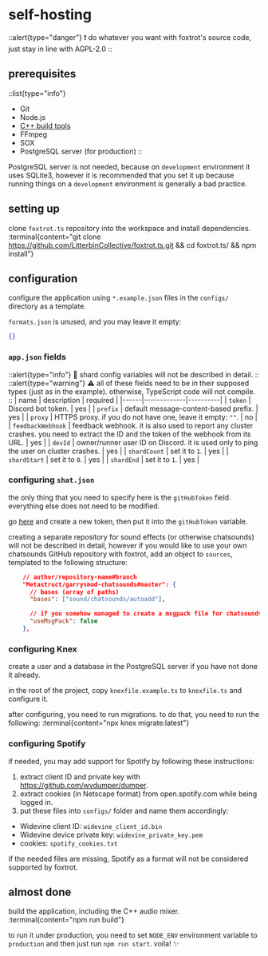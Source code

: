 # self-hosting
::alert{type="danger"}
❗ do whatever you want with foxtrot's source code, just stay in line with AGPL-2.0
::

## prerequisites
::list{type="info"}
- Git
- Node.js
- [C++ build tools](https://github.com/nodejs/node-gyp#installation)
- FFmpeg
- SOX
- PostgreSQL server (for production)
::

PostgreSQL server is not needed, because on `development` environment it uses SQLite3, however it
is recommended that you set it up because running things on a `development` environment is generally
a bad practice.

## setting up
clone `foxtrot.ts` repository into the workspace and install dependencies.
:terminal{content="git clone https://github.com/LitterbinCollective/foxtrot.ts.git && cd foxtrot.ts/ && npm install"}

## configuration
configure the application using `*.example.json` files in the `configs/` directory as a template.

`formats.json` is unused, and you may leave it empty:
```json
{}
```

### `app.json` fields
::alert{type="info"}
🫠 shard config variables will not be described in detail.
::
::alert{type="warning"}
⚠️ all of these fields need to be in their supposed types (just as in the example). otherwise, TypeScript code will not compile.
::
| name | description | required |
|------|-------------|----------|
| `token`           | Discord bot token.                                                                                                                     | yes |
| `prefix`          | default message-content-based prefix.                                                                                                  | yes |
| `proxy`           | HTTPS proxy. if you do not have one, leave it empty: `""`.                                                                             | no  |
| `feedbackWebhook` | feedback webhook. it is also used to report any cluster crashes. you need to extract the ID and the token of the webhook from its URL. | yes |
| `devId`           | owner/runner user ID on Discord. it is used only to ping the user on cluster crashes.                                                  | yes |
| `shardCount`      | set it to `1`.                                                                                                                         | yes |
| `shardStart`      | set it to `0`.                                                                                                                         | yes |
| `shardEnd`        | set it to `1`.                                                                                                                         | yes |

### configuring `shat.json`
the only thing that you need to specify here is the `gitHubToken` field. everything else does not need to be modified.

go [here](https://github.com/settings/tokens) and create a new token, then put it into the `gitHubToken` variable.

creating a separate repository for sound effects (or otherwise chatsounds) will not be described in detail, however if
you would like to use your own chatsounds GitHub repository with foxtrot, add an object to `sources`, templated to the
following structure:
```json
    // author/repository-name#branch
    "Metastruct/garrysmod-chatsounds#master": {
      // bases (array of paths)
      "bases": ["sound/chatsounds/autoadd"],

      // if you somehow managed to create a msgpack file for chatsounds
      "useMsgPack": false
    },
```

### configuring Knex
create a user and a database in the PostgreSQL server if you have not done it already.

in the root of the project, copy `knexfile.example.ts` to `knexfile.ts` and configure it.

after configuring, you need to run migrations. to do that, you need to run the following:
:terminal{content="npx knex migrate:latest"}

### configuring Spotify
if needed, you may add support for Spotify by following these instructions:
1. extract client ID and private key with https://github.com/wvdumper/dumper.
2. extract cookies (in Netscape format) from open.spotify.com while being logged in.
3. put these files into `configs/` folder and name them accordingly:
  * Widevine client ID: `widevine_client_id.bin`
  * Widevine device private key: `widevine_private_key.pem`
  * cookies: `spotify_cookies.txt`

if the needed files are missing, Spotify as a format will not be considered
supported by foxtrot.

## almost done
build the application, including the C++ audio mixer.
:terminal{content="npm run build"}

to run it under production, you need to set `NODE_ENV` environment variable to `production` and then just run
`npm run start`. voila! ✨